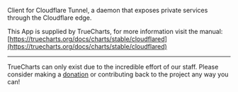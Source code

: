 Client for Cloudflare Tunnel, a daemon that exposes private services through the Cloudflare edge.

This App is supplied by TrueCharts, for more information visit the manual: [https://truecharts.org/docs/charts/stable/cloudflared](https://truecharts.org/docs/charts/stable/cloudflared)

---

TrueCharts can only exist due to the incredible effort of our staff.
Please consider making a [donation](https://truecharts.org/docs/about/sponsor) or contributing back to the project any way you can!

